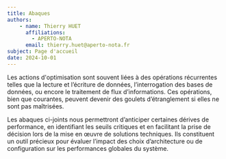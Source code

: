 ```yaml
---
title: Abaques
authors: 
    - name: Thierry HUET
      affiliations: 
        - APERTO-NOTA
      email: thierry.huet@aperto-nota.fr
subject: Page d'accueil
date: 2024-10-01
---
```


Les actions d'optimisation sont souvent liées à des opérations récurrentes telles que la lecture et l’écriture de données, l’interrogation des bases de données, ou encore le traitement de flux d’informations. Ces opérations, bien que courantes, peuvent devenir des goulets d’étranglement si elles ne sont pas maîtrisées.

Les abaques ci-joints nous permettront d’anticiper certaines dérives de performance, en identifiant les seuils critiques et en facilitant la prise de décision lors de la mise en œuvre de solutions techniques. Ils constituent un outil précieux pour évaluer l’impact des choix d’architecture ou de configuration sur les performances globales du système.
